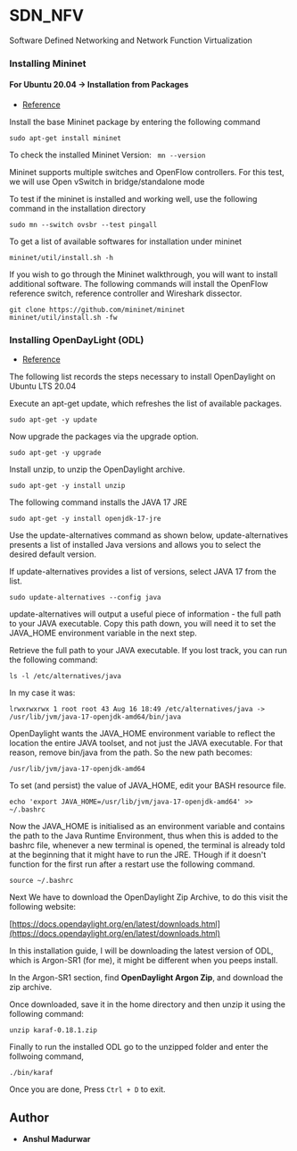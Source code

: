 # SDN_NFV
Software Defined Networking and Network Function Virtualization

### Installing Mininet

#### For Ubuntu 20.04 -> Installation from Packages

- [Reference](http://mininet.org/download/#option-3-installation-from-packages)

Install the base Mininet package by entering the following command
```
sudo apt-get install mininet
```

To check the installed Mininet Version:
``` mn --version```

Mininet supports multiple switches and OpenFlow controllers. For this test, we will use Open vSwitch in bridge/standalone mode

To test if the mininet is installed and working well, use the following command in the installation directory
```
sudo mn --switch ovsbr --test pingall
```

To get a list of available softwares for installation under mininet
```
mininet/util/install.sh -h
```

If you wish to go through the Mininet walkthrough, you will want to install additional software. The following commands will install the OpenFlow reference switch, reference controller and Wireshark dissector.
```
git clone https://github.com/mininet/mininet
mininet/util/install.sh -fw
```

### Installing OpenDayLight (ODL)

- [Reference](https://john.soban.ski/install-opendaylight-ubuntu-lts-fast.html)

The following list records the steps necessary to install OpenDaylight on Ubuntu LTS 20.04

Execute an apt-get update, which refreshes the list of available packages.
```
sudo apt-get -y update
```

Now upgrade the packages via the upgrade option.
```
sudo apt-get -y upgrade
```

Install unzip, to unzip the OpenDaylight archive.
```
sudo apt-get -y install unzip
```

The following command installs the JAVA 17 JRE
```
sudo apt-get -y install openjdk-17-jre
```

Use the update-alternatives command as shown below, update-alternatives presents a list of installed Java versions and allows you to select the desired default version.

If update-alternatives provides a list of versions, select JAVA 17 from the list.
```
sudo update-alternatives --config java
```
update-alternatives will output a useful piece of information - the full path to your JAVA executable. Copy this path down, you will need it to set the JAVA_HOME environment variable in the next step.

Retrieve the full path to your JAVA executable. If you lost track, you can run the following command:
```
ls -l /etc/alternatives/java
```

In my case it was:
```
lrwxrwxrwx 1 root root 43 Aug 16 18:49 /etc/alternatives/java -> /usr/lib/jvm/java-17-openjdk-amd64/bin/java
```

OpenDaylight wants the JAVA_HOME environment variable to reflect the location the entire JAVA toolset, and not just the JAVA executable. For that reason, remove bin/java from the path. So the new path becomes: 

```
/usr/lib/jvm/java-17-openjdk-amd64
```

To set (and persist) the value of JAVA_HOME, edit your BASH resource file.
```
echo 'export JAVA_HOME=/usr/lib/jvm/java-17-openjdk-amd64' >> ~/.bashrc
```

Now the JAVA_HOME is initialised as an environment variable and contains the path to the Java Runtime Environment, thus when this is added to the bashrc file, whenever a new terminal is opened, the terminal is already told at the beginning that it might have to run the JRE. THough if it doesn't function for the first run after a restart use the following command.

```
source ~/.bashrc
```

Next We have to download the OpenDaylight Zip Archive, to do this visit the following website:

[https://docs.opendaylight.org/en/latest/downloads.html](https://docs.opendaylight.org/en/latest/downloads.html)

In this installation guide, I will be downloading the latest version of ODL, which is Argon-SR1 (for me), it might be different when you peeps install.

In the Argon-SR1 section, find **OpenDaylight Argon Zip**,
and download the zip archive.

Once downloaded, save it in the home directory and then unzip it using the following command:
```
unzip karaf-0.18.1.zip
```

Finally to run the installed ODL go to the unzipped folder and enter the follwoing command, 
```
./bin/karaf
```

Once you are done, Press ```Ctrl + D``` to exit.


## Author 

- **Anshul Madurwar** 

